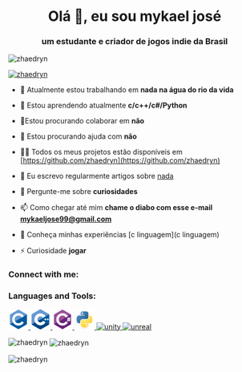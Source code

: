 <h1 align="center">Olá 👋, eu sou mykael josé</h1>
<h3 align="center">um estudante e criador de jogos indie da Brasil</h3>

<p align="left"> <img src="https://komarev.com/ghpvc/?username=zhaedryn&label=Profile%20views&color=0e75b6&style=flat" alt="zhaedryn" /> </p>

<p align="left"> <a href="https://github.com/ryo-ma/github-profile-trophy"><img src="https://github-profile-trophy.vercel.app/?username=zhaedryn" alt="zhaedryn" /></a> </p>

- 🔭 Atualmente estou trabalhando em **nada na água do rio da vida**

- 🌱 Estou aprendendo atualmente **c/c++/c#/Python**

- 👯Estou procurando colaborar em **não**

- 🤝 Estou procurando ajuda com **não**

- 👨‍💻 Todos os meus projetos estão disponíveis em [https://github.com/zhaedryn](https://github.com/zhaedryn)

- 📝 Eu escrevo regularmente artigos sobre [nada](nada)

- 💬 Pergunte-me sobre **curiosidades**

- 📫 Como chegar até mim **chame o diabo com esse e-mail mykaeljose99@gmail.com**

- 📄 Conheça minhas experiências [c linguagem](c linguagem)

- ⚡ Curiosidade **jogar**

<h3 align="left">Connect with me:</h3>
<p align="left">
</p>

<h3 align="left">Languages and Tools:</h3>
<p align="left"> <a href="https://www.cprogramming.com/" target="_blank" rel="noreferrer"> <img src="https://raw.githubusercontent.com/devicons/devicon/master/icons/c/c-original.svg" alt="c" width="40" height="40"/> </a> <a href="https://www.w3schools.com/cpp/" target="_blank" rel="noreferrer"> <img src="https://raw.githubusercontent.com/devicons/devicon/master/icons/cplusplus/cplusplus-original.svg" alt="cplusplus" width="40" height="40"/> </a> <a href="https://www.w3schools.com/cs/" target="_blank" rel="noreferrer"> <img src="https://raw.githubusercontent.com/devicons/devicon/master/icons/csharp/csharp-original.svg" alt="csharp" width="40" height="40"/> </a> <a href="https://www.python.org" target="_blank" rel="noreferrer"> <img src="https://raw.githubusercontent.com/devicons/devicon/master/icons/python/python-original.svg" alt="python" width="40" height="40"/> </a> <a href="https://unity.com/" target="_blank" rel="noreferrer"> <img src="https://www.vectorlogo.zone/logos/unity3d/unity3d-icon.svg" alt="unity" width="40" height="40"/> </a> <a href="https://unrealengine.com/" target="_blank" rel="noreferrer"> <img src="https://raw.githubusercontent.com/kenangundogan/fontisto/036b7eca71aab1bef8e6a0518f7329f13ed62f6b/icons/svg/brand/unreal-engine.svg" alt="unreal" width="40" height="40"/> </a> </p>

<p><img align="left" src="https://github-readme-stats.vercel.app/api/top-langs?username=zhaedryn&show_icons=true&locale=en&layout=compact" alt="zhaedryn" /></p>

<p>&nbsp;<img align="center" src="https://github-readme-stats.vercel.app/api?username=zhaedryn&show_icons=true&locale=en" alt="zhaedryn" /></p>

<p><img align="center" src="https://github-readme-streak-stats.herokuapp.com/?user=zhaedryn&" alt="zhaedryn" /></p>
